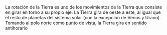 La rotación de la Tierra es uno de los movimientos de la Tierra que consiste en girar en torno a su propio eje. La Tierra gira de oeste a este, al igual que el resto de planetas del sistema solar (con la excepción de Venus y Urano). Tomando al polo norte como punto de vista, la Tierra gira en sentido antihorario
